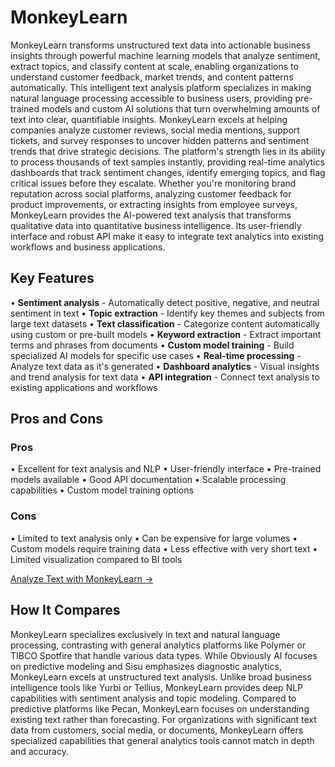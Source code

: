# MonkeyLearn

MonkeyLearn transforms unstructured text data into actionable business insights through powerful machine learning models that analyze sentiment, extract topics, and classify content at scale, enabling organizations to understand customer feedback, market trends, and content patterns automatically. This intelligent text analysis platform specializes in making natural language processing accessible to business users, providing pre-trained models and custom AI solutions that turn overwhelming amounts of text into clear, quantifiable insights. MonkeyLearn excels at helping companies analyze customer reviews, social media mentions, support tickets, and survey responses to uncover hidden patterns and sentiment trends that drive strategic decisions. The platform's strength lies in its ability to process thousands of text samples instantly, providing real-time analytics dashboards that track sentiment changes, identify emerging topics, and flag critical issues before they escalate. Whether you're monitoring brand reputation across social platforms, analyzing customer feedback for product improvements, or extracting insights from employee surveys, MonkeyLearn provides the AI-powered text analysis that transforms qualitative data into quantitative business intelligence. Its user-friendly interface and robust API make it easy to integrate text analytics into existing workflows and business applications.

## Key Features

• **Sentiment analysis** - Automatically detect positive, negative, and neutral sentiment in text
• **Topic extraction** - Identify key themes and subjects from large text datasets
• **Text classification** - Categorize content automatically using custom or pre-built models
• **Keyword extraction** - Extract important terms and phrases from documents
• **Custom model training** - Build specialized AI models for specific use cases
• **Real-time processing** - Analyze text data as it's generated
• **Dashboard analytics** - Visual insights and trend analysis for text data
• **API integration** - Connect text analysis to existing applications and workflows

## Pros and Cons

### Pros
• Excellent for text analysis and NLP
• User-friendly interface
• Pre-trained models available
• Good API documentation
• Scalable processing capabilities
• Custom model training options

### Cons
• Limited to text analysis only
• Can be expensive for large volumes
• Custom models require training data
• Less effective with very short text
• Limited visualization compared to BI tools

[Analyze Text with MonkeyLearn →](https://monkeylearn.com)

## How It Compares

MonkeyLearn specializes exclusively in text and natural language processing, contrasting with general analytics platforms like Polymer or TIBCO Spotfire that handle various data types. While Obviously AI focuses on predictive modeling and Sisu emphasizes diagnostic analytics, MonkeyLearn excels at unstructured text analysis. Unlike broad business intelligence tools like Yurbi or Tellius, MonkeyLearn provides deep NLP capabilities with sentiment analysis and topic modeling. Compared to predictive platforms like Pecan, MonkeyLearn focuses on understanding existing text rather than forecasting. For organizations with significant text data from customers, social media, or documents, MonkeyLearn offers specialized capabilities that general analytics tools cannot match in depth and accuracy.